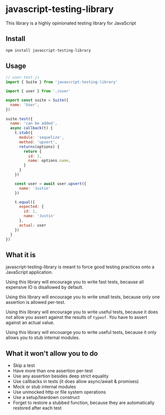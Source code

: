 # javascript-testing-library

This library is a highly opinionated testing library for JavaScript

## Install

```bash
npm install javascript-testing-library
```

## Usage

```js
// user.test.js
import { Suite } from 'javascript-testing-library'

import { user } from './user'

export const suite = Suite({
  name: 'User',
})
 
suite.test({
  name: 'can be added',
  async callback(t) {
    t.stub({
      module: 'sequelize',
      method: 'upsert',
      returns(options) {
        return {
          id: 1,
          name: options.name,
        }
      }
    })

    const user = await user.upsert({
      name: 'Justin'
    })

    t.equal({
      expected: {
        id: 1,
        name: 'Justin'
      },
      actual: user
    })
  }
})
```

## What it is

javascript-testing-library is meant to force good testing practices onto a JavaScript application.

Using this library will encourage you to write fast tests, 
because all expensive IO is disallowed by default.

Using this library will encourage you to write small tests, 
because only one assertion is allowed per-test.

Using this library will encourage you to write useful tests, 
because it does not allow you assert against the results of `typeof`. 
You have to assert against an actual value.

Using this library will encouarge you to write useful tests,
because it only allows you to stub internal modules.

## What it won't allow you to do

* Skip a test
* Have more than one assertion per-test
* Use any assertion besides deep strict equality
* Use callbacks in tests (it does allow async/await & promises)
* Mock or stub internal modules
* Use unmocked http or file system operations
* Use a setup/teardown construct
* Forget to restore a stubbed function, because they are automatically restored after each test

